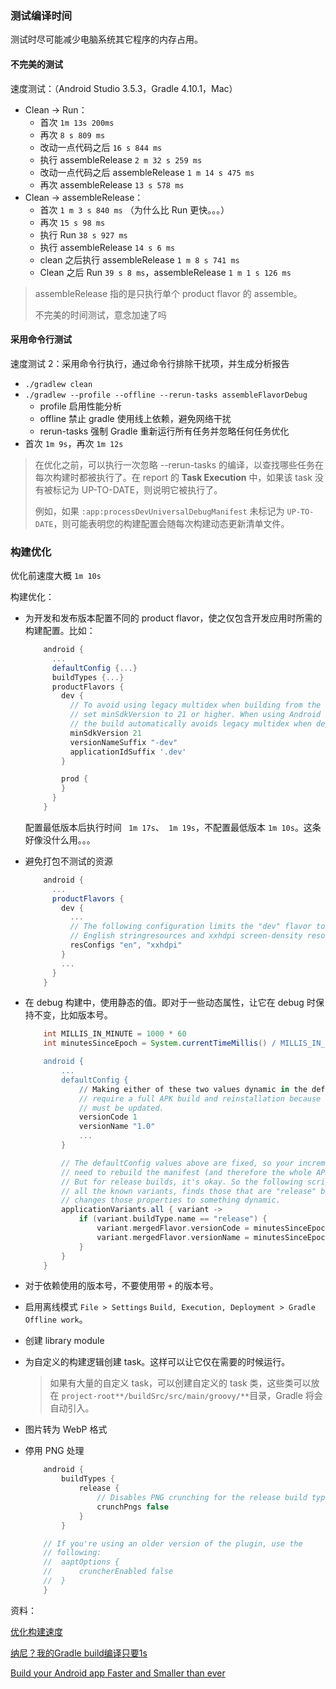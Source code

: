 ### 测试编译时间

测试时尽可能减少电脑系统其它程序的内存占用。

#### 不完美的测试

速度测试：（Android Studio 3.5.3，Gradle 4.10.1，Mac）

* Clean -> Run：
  * 首次 `1m 13s 200ms`
  * 再次 `8 s 809 ms`
  * 改动一点代码之后 `16 s 844 ms`
  * 执行 assembleRelease `2 m 32 s 259 ms`
  * 改动一点代码之后 assembleRelease `1 m 14 s 475 ms`
  * 再次 assembleRelease `13 s 578 ms`
* Clean -> assembleRelease：
  * 首次 `1 m 3 s 840 ms` （为什么比 Run 更快。。。）
  * 再次 `15 s 98 ms`
  * 执行 Run `38 s 927 ms`
  * 执行 assembleRelease `14 s 6 ms`
  * clean 之后执行 assembleRelease `1 m 8 s 741 ms`
  * Clean 之后 Run `39 s 8 ms`，assembleRelease `1 m 1 s 126 ms`

> assembleRelease 指的是只执行单个 product flavor 的 assemble。
>
> 不完美的时间测试，意念加速了吗

#### 采用命令行测试

速度测试 2：采用命令行执行，通过命令行排除干扰项，并生成分析报告

* `./gradlew clean`
* `./gradlew --profile --offline --rerun-tasks assembleFlavorDebug`
  * profile 启用性能分析
  * offline 禁止 gradle 使用线上依赖，避免网络干扰
  * rerun-tasks 强制 Gradle 重新运行所有任务并忽略任何任务优化
* 首次 `1m 9s`，再次  `1m 12s`

> 在优化之前，可以执行一次忽略 --rerun-tasks 的编译，以查找哪些任务在每次构建时都被执行了。在 report 的 **Task Execution** 中，如果该 task 没有被标记为 UP-TO-DATE，则说明它被执行了。
>
> 例如，如果 `:app:processDevUniversalDebugManifest` 未标记为 `UP-TO-DATE`，则可能表明您的构建配置会随每次构建动态更新清单文件。



### 构建优化

优化前速度大概 ``1m 10s``

构建优化：

* 为开发和发布版本配置不同的 product flavor，使之仅包含开发应用时所需的构建配置。比如：

  ```groovy
      android {
        ...
        defaultConfig {...}
        buildTypes {...}
        productFlavors {
          dev {
            // To avoid using legacy multidex when building from the command line,
            // set minSdkVersion to 21 or higher. When using Android Studio 2.3 or higher,
            // the build automatically avoids legacy multidex when deploying to a device running
            minSdkVersion 21
            versionNameSuffix "-dev"
            applicationIdSuffix '.dev'
          }
  
          prod {
          }
        }
      }
  ```

  配置最低版本后执行时间 ` 1m 17s`、` 1m 19s`，不配置最低版本 `1m 10s`。这条好像没什么用。。。

* 避免打包不测试的资源

  ```groovy
      android {
        ...
        productFlavors {
          dev {
            ...
            // The following configuration limits the "dev" flavor to using
            // English stringresources and xxhdpi screen-density resources.
            resConfigs "en", "xxhdpi"
          }
          ...
        }
      }
  ```

* 在 debug 构建中，使用静态的值。即对于一些动态属性，让它在 debug 时保持不变，比如版本号。

  ```groovy
      int MILLIS_IN_MINUTE = 1000 * 60
      int minutesSinceEpoch = System.currentTimeMillis() / MILLIS_IN_MINUTE
  
      android {
          ...
          defaultConfig {
              // Making either of these two values dynamic in the defaultConfig will
              // require a full APK build and reinstallation because the AndroidManifest.xml
              // must be updated.
              versionCode 1
              versionName "1.0"
              ...
          }
  
          // The defaultConfig values above are fixed, so your incremental builds don't
          // need to rebuild the manifest (and therefore the whole APK, slowing build times).
          // But for release builds, it's okay. So the following script iterates through
          // all the known variants, finds those that are "release" build types, and
          // changes those properties to something dynamic.
          applicationVariants.all { variant ->
              if (variant.buildType.name == "release") {
                  variant.mergedFlavor.versionCode = minutesSinceEpoch;
                  variant.mergedFlavor.versionName = minutesSinceEpoch + "-" + variant.flavorName;
              }
          }
      }
  ```

* 对于依赖使用的版本号，不要使用带 `+` 的版本号。

* 启用离线模式 `File > Settings` `Build, Execution, Deployment > Gradle` `Offline work`。

* 创建 library module

* 为自定义的构建逻辑创建 task。这样可以让它仅在需要的时候运行。

  > 如果有大量的自定义 task，可以创建自定义的 task 类，这些类可以放在 `project-root**/buildSrc/src/main/groovy/**`目录，Gradle 将会自动引入。

* 图片转为 WebP 格式

* 停用 PNG 处理

  ```java
      android {
          buildTypes {
              release {
                  // Disables PNG crunching for the release build type.
                  crunchPngs false
              }
          }
  
      // If you're using an older version of the plugin, use the
      // following:
      //  aaptOptions {
      //      cruncherEnabled false
      //  }
      }
  ```

  





资料：

[优化构建速度](https://developer.android.com/studio/build/optimize-your-build)

[纳尼？我的Gradle build编译只要1s](https://juejin.im/post/5c00ec39e51d4555ec0394f6)

[Build your Android app Faster and Smaller than ever](https://medium.com/linedevth/build-your-android-app-faster-and-smaller-than-ever-25f53fdd3cdc)

